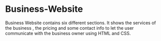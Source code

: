 # Business-Website
Business Website contains six different sections. It shows the services of the business , the pricing and some contact info to let the user communicate with the business owner using HTML and CSS.

